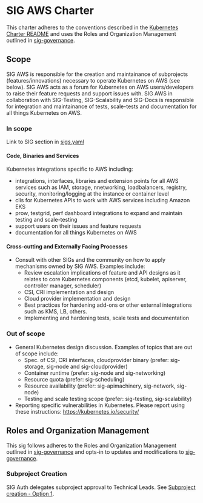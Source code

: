 # SIG AWS Charter

This charter adheres to the conventions described in the [Kubernetes Charter README] and uses
the Roles and Organization Management outlined in [sig-governance].

## Scope

SIG AWS is responsible for the creation and maintainance of subprojects (features/innovations) necessary to operate Kubernetes 
on AWS (see below). SIG AWS acts as a forum for Kubernetes on AWS users/developers to raise their feature requests and support issues with. 
SIG AWS in collaboration with SIG-Testing, SIG-Scalability and SIG-Docs is responsible for integration
and maintainance of tests, scale-tests and documentation for all things Kubernetes on AWS.

### In scope

Link to SIG section in [sigs.yaml](https://github.com/kubernetes/community/blob/master/sigs.yaml)

#### Code, Binaries and Services

Kubernetes integrations specific to AWS including:
- integrations, interfaces, libraries and extension points for all AWS services such as IAM, storage, nnetworking, loadbalancers, registry, security, monitoring/logging at the instance or container level
- clis for Kubernetes APIs to work with AWS services including Amazon EKS
- prow, testgrid, perf dashboard integrations to expand and maintain testing and scale-testing
- support users on their issues and feature requests
- documentation for all things Kubernetes on AWS

#### Cross-cutting and Externally Facing Processes

- Consult with other SIGs and the community on how to apply mechanisms owned by SIG
  AWS. Examples include:
    - Review escalation implications of feature and API designs as it relates to core Kubernetes components (etcd, kubelet, apiserver, controller manager, scheduler)
    - CSI, CRI implementation and design
    - Cloud provider implementation and design
    - Best practices for hardening add-ons or other external integrations such as KMS, LB, others.
    - Implementing and hardening tests, scale tests and documentation

### Out of scope

- General Kubernetes design discussion. Examples of topics that are out of scope include:
  - Spec. of CSI, CRI interfaces, cloudprovider binary (prefer: sig-storage, sig-node and sig-cloudprovider)
  - Container runtime (prefer: sig-node and sig-networking)
  - Resource quota (prefer: sig-scheduling)
  - Resource availability (prefer: sig-apimachinery, sig-network, sig-node)
  - Testing and scale testing scope (prefer: sig-testing, sig-scalability)
- Reporting specific vulnerabilities in Kubernetes. Please report using these instructions:
  https://kubernetes.io/security/

## Roles and Organization Management

This sig follows adheres to the Roles and Organization Management outlined in [sig-governance]
and opts-in to updates and modifications to [sig-governance].

### Subproject Creation

SIG Auth delegates subproject approval to Technical Leads. See [Subproject creation - Option 1].

[sig-governance]: https://github.com/kubernetes/community/blob/master/committee-steering/governance/sig-governance.md
[sig-subprojects]: https://github.com/kubernetes/community/blob/master/sig-YOURSIG/README.md#subprojects
[Kubernetes Charter README]: https://github.com/kubernetes/community/blob/master/committee-steering/governance/README.md
[Subproject creation - Option 1]: https://github.com/kubernetes/community/blob/master/committee-steering/governance/sig-governance.md#subproject-creation
